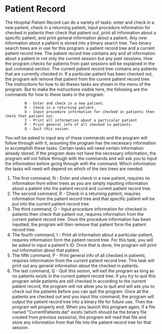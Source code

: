 # Patient Record
The Hospital Patient Record can do a variety of tasks: enter and check in a new patient, check in a returning patient, input procedure information for checked in patients then check that patient out, print all information about a specific patient, and print general information about a patient. Any new information about a patient is stored into a binary search tree. Two binary search trees are in use for this program: a patient record tree and a current patient record tree. The patient record tree contains any and all information about a patient in not only the current session but any past sessions. How the program checks for patients from past sessions will be explained in the quit command section. The current patient record tree contains any patients that are currently checked in. If a particular patient has been checked out, the program will remove that patient from the current patient record tree. The instructions for how to do theses tasks are shown in the menu of the program. But to make the instructions visible here, the following are the commands for how to these tasks in the program:

       		 N - Enter and check in a new patient.
			 R - Check in a returning patient.
			 O - Input procedure information for checked in patients then check that patient out.
			 I - Print all information about a particular patient
			 P - Print general info of all checked in patients.
			 Q - Quit this sesion.
       
You will be asked to input any of these commands and the program will follow through with it, assuming the program has the necessary information to accomplish these tasks. Certain tasks will need certain information already stored. If the program does not have the necessary information, the program will not follow through with the commands and will ask you to input the information before going through with the command. Which information the tasks will need will depend on which of the two trees are needed.
1) The first command, N - Enter and check in a new patient, requires no information from either trees as you are simply inputting information about a patient into the patient record and current patient record tree.
2) The second command, R - Check in a returning patient, requires information from the patient record tree and that specific patient will be put into the current patient record tree.
3) The third command, O - Input procedure information for checked in patients then check that patient out, requires information from the current patient record tree. Once the procedure information has been inputted, the program will then remove that patient form the patient record tree.
4) The fourth command, I - Print all information about a particular patient, requires information form the patient record tree. For this task, you will be asked to input a patient's ID. Once that is done, the program will print out information about that patient.
5) The fifth command, P - Print general info of all checked in patients, requires inforrmation from the current patient record tree. This task will print out any general information about the checked in patients.
6) The last command, Q - Quit this sesion, will exit the program as long as no patients exists in the current patient record tree. If you try to quit this program while patients are still checked in according to the current patient record, the program will not allow you to quit and will ask you to check out the patients before you can quit the program. Once all the patients are checked out and you input this command, the program will output the patient record tree into a binary file for future use. Then the program will properly end. When you launch this program again, if a file named "CurrentPatients.dat" exists (which should be the binary file created from previous sessions), the program will read that file and store any information from that file into the patient record tree for that session.
